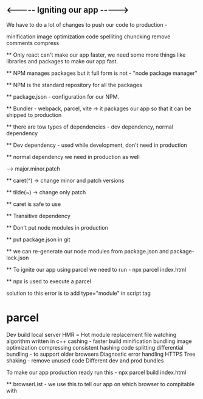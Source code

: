 ## <----- Igniting our app ----->
We have to do a lot of changes to push our code to production - 

minification
image optimization
code spelliting
chuncking
remove comments
compress  

** Only react can't make our app faster, we need some more things like libraries and packages to make our app fast.

** NPM manages packages but it full form is not - "node package manager"

** NPM is the standard repository for all the packages

** package.json - configuration for our NPM.

** Bundler - webpack, parcel, vite -> it packages our app so that it can be shipped to production

** there are tow types of dependencies - dev dependency, normal dependency

** Dev dependency - used while development, don't need in production

** normal dependency we need in production as well

--> major.minor.patch
 
** caret(^) -> change minor and patch versions

** tilde(~) -> change only patch

** caret is safe to use

** Transitive dependency 

** Don't put node modules in production

** put package.json in git

** we can re-generate our node modules from package.json and package-lock.json

** To ignite our app using parcel we need to run - npx parcel index.html

** npx is used to execute a parcel

<!--  Browser scripts cannot have imports or exports  -->
solution to this error is to add type="module" in script tag

# parcel
Dev build
local server
HMR = Hot module replacement
file watching algorithm written in c++
cashing - faster build 
minification
bundling
image optimization
compressing
consistent hashing
code splitting
differential bundling - to support older browsers
Diagnostic
error handling
HTTPS 
Tree shaking - remove unused code
Different dev and prod bundles

To make our app production ready run this - npx parcel build index.html

** browserList - we use this to tell our app on which browser to compitable with